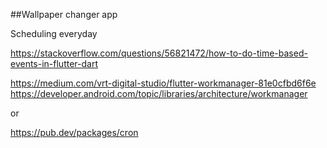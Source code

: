 ##Wallpaper changer app

Scheduling everyday

https://stackoverflow.com/questions/56821472/how-to-do-time-based-events-in-flutter-dart

https://medium.com/vrt-digital-studio/flutter-workmanager-81e0cfbd6f6e
https://developer.android.com/topic/libraries/architecture/workmanager

or 

https://pub.dev/packages/cron
